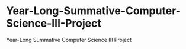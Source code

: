 # Year-Long-Summative-Computer-Science-III-Project
Year-Long Summative Computer Science III Project
